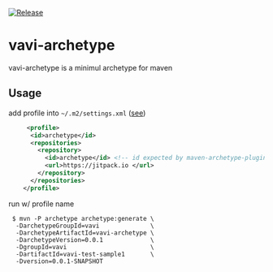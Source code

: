[![Release](https://jitpack.io/v/umjammer/vavi-archetype.svg)](https://jitpack.io/#umjammer/vavi-archetype)

# vavi-archetype

vavi-archetype is a minimul archetype for maven

## Usage

add profile into `~/.m2/settings.xml` ([see](https://maven.apache.org/archetype/maven-archetype-plugin/archetype-repository.html))

```xml
     <profile>
      <id>archetype</id>
      <repositories>
        <repository>
          <id>archetype</id> <!-- id expected by maven-archetype-plugin to avoid fetching from everywhere -->
          <url>https://jitpack.io </url>
        </repository>
      </repositories>
    </profile>
```

run w/ profile name

```shell
 $ mvn -P archetype archetype:generate \
  -DarchetypeGroupId=vavi              \
  -DarchetypeArtifactId=vavi-archetype \
  -DarchetypeVersion=0.0.1             \
  -DgroupId=vavi                       \
  -DartifactId=vavi-test-sample1       \
  -Dversion=0.0.1-SNAPSHOT
```
